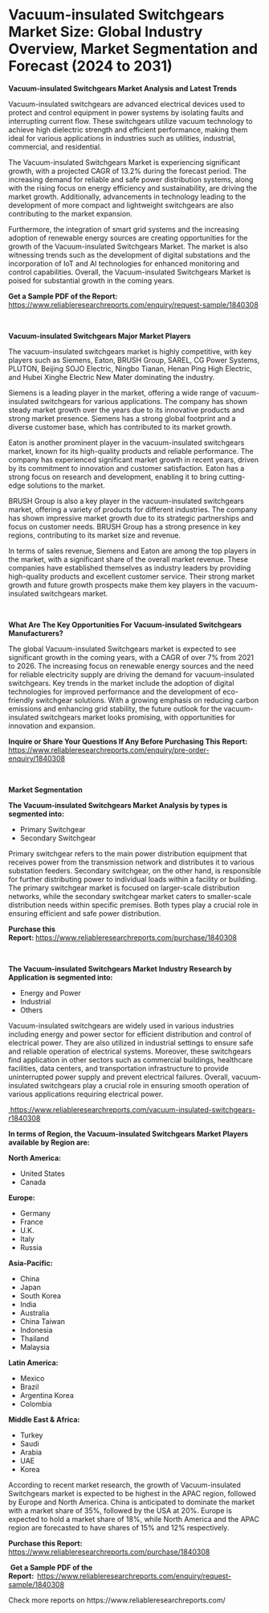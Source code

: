 <p><h1>Vacuum-insulated Switchgears Market Size: Global Industry Overview, Market Segmentation and Forecast (2024 to 2031)</h1></p><p><strong>Vacuum-insulated Switchgears Market Analysis and Latest Trends</strong></p>
<p><p>Vacuum-insulated switchgears are advanced electrical devices used to protect and control equipment in power systems by isolating faults and interrupting current flow. These switchgears utilize vacuum technology to achieve high dielectric strength and efficient performance, making them ideal for various applications in industries such as utilities, industrial, commercial, and residential.</p><p>The Vacuum-insulated Switchgears Market is experiencing significant growth, with a projected CAGR of 13.2% during the forecast period. The increasing demand for reliable and safe power distribution systems, along with the rising focus on energy efficiency and sustainability, are driving the market growth. Additionally, advancements in technology leading to the development of more compact and lightweight switchgears are also contributing to the market expansion.</p><p>Furthermore, the integration of smart grid systems and the increasing adoption of renewable energy sources are creating opportunities for the growth of the Vacuum-insulated Switchgears Market. The market is also witnessing trends such as the development of digital substations and the incorporation of IoT and AI technologies for enhanced monitoring and control capabilities. Overall, the Vacuum-insulated Switchgears Market is poised for substantial growth in the coming years.</p></p>
<p><strong>Get a Sample PDF of the Report:&nbsp;</strong> <a href="https://www.reliableresearchreports.com/enquiry/request-sample/1840308">https://www.reliableresearchreports.com/enquiry/request-sample/1840308</a></p>
<p>&nbsp;</p>
<p><strong>Vacuum-insulated Switchgears Major Market Players</strong></p>
<p><p>The vacuum-insulated switchgears market is highly competitive, with key players such as Siemens, Eaton, BRUSH Group, SAREL, CG Power Systems, PLUTON, Beijing SOJO Electric, Ningbo Tianan, Henan Ping High Electric, and Hubei Xinghe Electric New Mater dominating the industry. </p><p>Siemens is a leading player in the market, offering a wide range of vacuum-insulated switchgears for various applications. The company has shown steady market growth over the years due to its innovative products and strong market presence. Siemens has a strong global footprint and a diverse customer base, which has contributed to its market growth.</p><p>Eaton is another prominent player in the vacuum-insulated switchgears market, known for its high-quality products and reliable performance. The company has experienced significant market growth in recent years, driven by its commitment to innovation and customer satisfaction. Eaton has a strong focus on research and development, enabling it to bring cutting-edge solutions to the market.</p><p>BRUSH Group is also a key player in the vacuum-insulated switchgears market, offering a variety of products for different industries. The company has shown impressive market growth due to its strategic partnerships and focus on customer needs. BRUSH Group has a strong presence in key regions, contributing to its market size and revenue.</p><p>In terms of sales revenue, Siemens and Eaton are among the top players in the market, with a significant share of the overall market revenue. These companies have established themselves as industry leaders by providing high-quality products and excellent customer service. Their strong market growth and future growth prospects make them key players in the vacuum-insulated switchgears market.</p></p>
<p>&nbsp;</p>
<p><strong>What Are The Key Opportunities For Vacuum-insulated Switchgears Manufacturers?</strong></p>
<p><p>The global Vacuum-insulated Switchgears market is expected to see significant growth in the coming years, with a CAGR of over 7% from 2021 to 2026. The increasing focus on renewable energy sources and the need for reliable electricity supply are driving the demand for vacuum-insulated switchgears. Key trends in the market include the adoption of digital technologies for improved performance and the development of eco-friendly switchgear solutions. With a growing emphasis on reducing carbon emissions and enhancing grid stability, the future outlook for the vacuum-insulated switchgears market looks promising, with opportunities for innovation and expansion.</p></p>
<p><strong>Inquire or Share Your Questions If Any Before Purchasing This Report:</strong> <a href="https://www.reliableresearchreports.com/enquiry/pre-order-enquiry/1840308">https://www.reliableresearchreports.com/enquiry/pre-order-enquiry/1840308</a></p>
<p>&nbsp;</p>
<p><strong>Market Segmentation</strong></p>
<p><strong>The Vacuum-insulated Switchgears Market Analysis by types is segmented into:</strong></p>
<p><ul><li>Primary Switchgear</li><li>Secondary Switchgear</li></ul></p>
<p><p>Primary switchgear refers to the main power distribution equipment that receives power from the transmission network and distributes it to various substation feeders. Secondary switchgear, on the other hand, is responsible for further distributing power to individual loads within a facility or building. The primary switchgear market is focused on larger-scale distribution networks, while the secondary switchgear market caters to smaller-scale distribution needs within specific premises. Both types play a crucial role in ensuring efficient and safe power distribution.</p></p>
<p><strong>Purchase this Report:&nbsp;</strong><a href="https://www.reliableresearchreports.com/purchase/1840308">https://www.reliableresearchreports.com/purchase/1840308</a></p>
<p>&nbsp;</p>
<p><strong>The Vacuum-insulated Switchgears Market Industry Research by Application is segmented into:</strong></p>
<p><ul><li>Energy and Power</li><li>Industrial</li><li>Others</li></ul></p>
<p><p>Vacuum-insulated switchgears are widely used in various industries including energy and power sector for efficient distribution and control of electrical power. They are also utilized in industrial settings to ensure safe and reliable operation of electrical systems. Moreover, these switchgears find application in other sectors such as commercial buildings, healthcare facilities, data centers, and transportation infrastructure to provide uninterrupted power supply and prevent electrical failures. Overall, vacuum-insulated switchgears play a crucial role in ensuring smooth operation of various applications requiring electrical power.</p></p>
<p><a href="https://www.reliableresearchreports.com/vacuum-insulated-switchgears-r1840308">&nbsp;https://www.reliableresearchreports.com/vacuum-insulated-switchgears-r1840308</a></p>
<p><strong>In terms of Region, the Vacuum-insulated Switchgears Market Players available by Region are:</strong></p>
<p>
    <p> <strong> North America: </strong>
        <ul>
            <li>United States</li>
            <li>Canada</li>
        </ul>
        </p> 
    <p> <strong> Europe: </strong>
        <ul>
            <li>Germany</li>
            <li>France</li>
            <li>U.K.</li>
            <li>Italy</li>
            <li>Russia</li>
        </ul>
        </p> 
    <p> <strong> Asia-Pacific: </strong>
        <ul>
            <li>China</li>
            <li>Japan</li>
            <li>South Korea</li>
            <li>India</li>
            <li>Australia</li>
            <li>China Taiwan</li>
            <li>Indonesia</li>
            <li>Thailand</li>
            <li>Malaysia</li>
        </ul>
        </p> 
    <p> <strong> Latin America: </strong>
        <ul>
            <li>Mexico</li>
            <li>Brazil</li>
            <li>Argentina Korea</li>
            <li>Colombia</li>
        </ul>
        </p> 
    <p> <strong> Middle East & Africa: </strong>
        <ul>
            <li>Turkey</li>
            <li>Saudi</li>
            <li>Arabia</li>
            <li>UAE</li>
            <li>Korea</li>
        </ul>
    </p>
    </p>
<p><p>According to recent market research, the growth of Vacuum-insulated Switchgears market is expected to be highest in the APAC region, followed by Europe and North America. China is anticipated to dominate the market with a market share of 35%, followed by the USA at 20%. Europe is expected to hold a market share of 18%, while North America and the APAC region are forecasted to have shares of 15% and 12% respectively.</p></p>
<p><strong>Purchase this Report: </strong><a href="https://www.reliableresearchreports.com/purchase/1840308">https://www.reliableresearchreports.com/purchase/1840308</a></p>
<p>&nbsp;<strong>Get a Sample PDF of the Report:&nbsp;&nbsp;</strong><a href="https://www.reliableresearchreports.com/enquiry/request-sample/1840308">https://www.reliableresearchreports.com/enquiry/request-sample/1840308</a></p>
<p><strong></strong></p>
<p>Check more reports on https://www.reliableresearchreports.com/</p>
